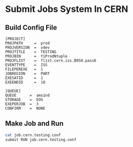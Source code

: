 # Submit Jobs System In CERN
## Build Config File
```
[PROJECT]
PROJPATH     =  prod
PROJVERSION  =  vdev
PROJTITLE    =  TESTING
PROJBIN      =  YiProdNtuple
PROJFLIST    =  flist.cern.iss.B950.pass6
EVENTTYPE    =  ISS
FILEPEREXE   =  1
JOBREGION    =  PART
EXESATID     =  1
EXEENDID     =  10

[QUEUE]
QUEUE      =  ams1nd
STORAGE    =  EOS
EXEPERJOB  =  3
CONFIRM    =  NONE
```

## Make Job and Run
```bash
cat job.cern.testing.conf
submit RUN job.cern.testing.conf
```
